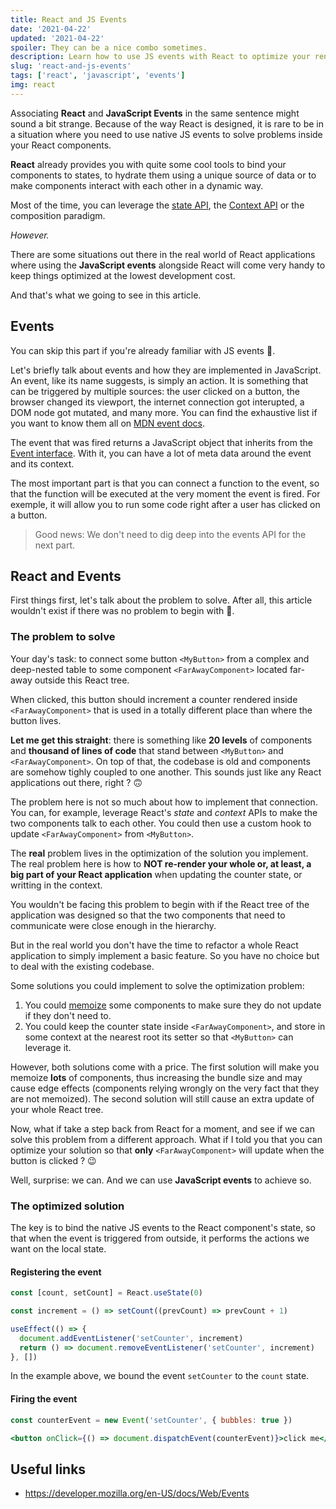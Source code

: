 ```yaml
---
title: React and JS Events
date: '2021-04-22'
updated: '2021-04-22'
spoiler: They can be a nice combo sometimes.
description: Learn how to use JS events with React to optimize your renders.
slug: 'react-and-js-events'
tags: ['react', 'javascript', 'events']
img: react
---
```


Associating **React** and **JavaScript Events** in the same sentence might sound a bit strange. Because of the way React is designed, it is rare to be in a situation
where you need to use native JS events to solve problems inside your React components.

**React** already provides you with quite some cool tools to bind your components to states, to hydrate them using a unique source of data or to make components
interact with each other in a dynamic way.

Most of the time, you can leverage the [state API](https://reactjs.org/docs/hooks-reference.html#usestate), the [Context API](https://reactjs.org/docs/hooks-reference.html#usecontext) or
the composition paradigm.

_However._

There are some situations out there in the real world of React applications where using the **JavaScript events** alongside React will come very handy to keep things optimized at the lowest development cost.

And that's what we going to see in this article.

## Events

You can skip this part if you're already familiar with JS events 🙂.

Let's briefly talk about events and how they are implemented in JavaScript. An event, like its name suggests, is simply an action. It is something that can be triggered by multiple sources: the user clicked on a button,
the browser changed its viewport, the internet connection got interupted, a DOM node got mutated, and many more. You can find the exhaustive list if you want to know them all on [MDN event docs](https://developer.mozilla.org/en-US/docs/Web/Events#event_index).

The event that was fired returns a JavaScript object that inherits from the [Event interface](https://developer.mozilla.org/en-US/docs/Web/API/Event). With it, you can have a lot of meta data around the event and its context.

The most important part is that you can connect a function to the event, so that the function will be executed at the very moment the event is fired. For exemple, it will allow you to run some code right after a user has clicked on a button.

> Good news: We don't need to dig deep into the events API for the next part.

## React and Events

First things first, let's talk about the problem to solve. After all, this article wouldn't exist if there was no problem to begin with 🧐.

### The problem to solve

Your day's task: to connect some button `<MyButton>` from a complex and deep-nested table to some component `<FarAwayComponent>` located far-away outside this React tree.

When clicked, this button should increment a counter rendered inside `<FarAwayComponent>` that is used in a totally different place than where the button lives.

**Let me get this straight**: there is something like **20 levels** of components and **thousand of lines of code** that stand between `<MyButton>` and `<FarAwayComponent>`.
On top of that, the codebase is old and components are somehow tighly coupled to one another. This sounds just like any React applications out there, right ? 🙃

The problem here is not so much about how to implement that connection. You can, for example, leverage React's _state_ and _context_ APIs to make the two components talk to each other.
You could then use a custom hook to update `<FarAwayComponent>` from `<MyButton>`.

The **real** problem lives in the optimization of the solution you implement. The real problem here is how to **NOT re-render your whole or, at least, a big part of your React application** when updating the counter state,
or writting in the context.

You wouldn't be facing this problem to begin with if the React tree of the application was designed so that the two components that need to communicate were close enough in the hierarchy.

But in the real world you don't have the time to refactor a whole React application to simply implement a basic feature. So you have no choice but to deal with the existing codebase.

Some solutions you could implement to solve the optimization problem:

1. You could [memoize](https://reactjs.org/docs/react-api.html#reactmemo) some components to make sure they do not update if they don't need to.
2. You could keep the counter state inside `<FarAwayComponent>`, and store in some context at the nearest root its setter so that `<MyButton>` can leverage it.

However, both solutions come with a price. The first solution will make you memoize **lots** of components, thus increasing the bundle size and may cause edge effects (components relying wrongly on the very fact that they are not memoized).
The second solution will still cause an extra update of your whole React tree.

Now, what if take a step back from React for a moment, and see if we can solve this problem from a different approach. What if I told you that you can optimize your solution so that **only** `<FarAwayComponent>` will update
when the button is clicked ? 😉

Well, surprise: we can. And we can use **JavaScript events** to achieve so.

### The optimized solution

The key is to bind the native JS events to the React component's state, so that when the event is triggered from outside, it performs the actions we want on the local state.

#### Registering the event

```jsx
const [count, setCount] = React.useState(0)

const increment = () => setCount((prevCount) => prevCount + 1)

useEffect(() => {
  document.addEventListener('setCounter', increment)
  return () => document.removeEventListener('setCounter', increment)
}, [])
```

In the example above, we bound the event `setCounter` to the `count` state.

#### Firing the event

```jsx
const counterEvent = new Event('setCounter', { bubbles: true })

<button onClick={() => document.dispatchEvent(counterEvent)}>click me</button>
```

## Useful links

- https://developer.mozilla.org/en-US/docs/Web/Events
